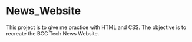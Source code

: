 # News_Website
This project is to give me practice with HTML and CSS. The objective is to recreate the BCC Tech News Website.
